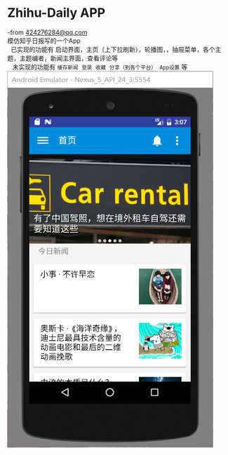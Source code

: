 ﻿Zhihu-Daily APP
===========================
-from 424276284@qq.com <br>
模仿知乎日报写的一个App <br>
    已实现的功能有 启动界面，主页（上下拉刷新），轮播图，，抽屉菜单，各个主题，主题编者，新闻主界面，查看评论等<br>
    未实现的功能有 `缓存新闻`  `登录`  `收藏`  `分享（到各个平台）`  `App设置` 等<br>
![](https://github.com/KIRAyeetar/Zhihu-Daily/raw/master/homepage1.png)
